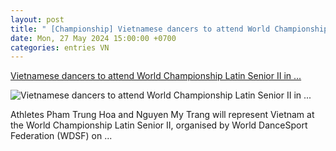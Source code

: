```yaml
---
layout: post
title: " [Championship] Vietnamese dancers to attend World Championship Latin Senior II in ..."
date: Mon, 27 May 2024 15:00:00 +0700
categories: entries VN
---
```

[Vietnamese dancers to attend World Championship Latin Senior II in ...](https://vietnamnet.vn/en/vietnamese-dancers-to-attend-world-championship-latin-senior-ii-in-germany-2284990.html)

![Vietnamese dancers to attend World Championship Latin Senior II in ...](https://static-images.vnncdn.net/vps_images_publish/000001/00000Q/2024/5/27/vietnamese-dancers-to-attend-world-championship-latin-senior-ii-in-germany-9bce10b7a5b34121bf6f62ec6fc50e53-2378.webp?width=0&s=NbPP9IT0XKhx1f7mgKg74w)

Athletes Pham Trung Hoa and Nguyen My Trang will represent Vietnam at the World Championship Latin Senior II, organised by World DanceSport Federation (WDSF) on ...

